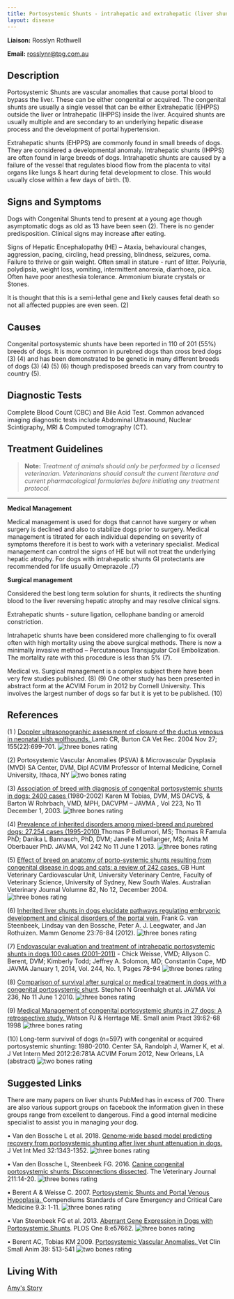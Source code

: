 ```yaml
---
title: Portosystemic Shunts - intrahepatic and extrahepatic (liver shunts)
layout: disease
---
```


**Liaison:** Rosslyn Rothwell

**Email:** rosslynr@tpg.com.au

## Description

Portosystemic Shunts are vascular anomalies that cause portal blood to bypass the liver. These can be either congenital or acquired. The congenital shunts are usually a single vessel that can be either Extrahepatic (EHPPS) outside the liver or Intrahepatic (IHPPS) inside the liver. Acquired shunts are usually multiple and are secondary to an underlying hepatic disease process and the development of portal hypertension.

Extrahepatic shunts (EHPPS) are commonly found in small breeds of dogs. They are considered a developmental anomaly. Intrahepatic shunts (IHPPS) are often found in large breeds of dogs. Intrahapetic shunts are caused by a failure of the vessel that regulates blood flow from the placenta to vital organs like lungs & heart during fetal development to close. This would usually close within a few days of birth. (1).

## Signs and Symptoms

Dogs with Congenital Shunts tend to present at a young age though asymptomatic dogs as old as 13 have been seen (2). There is no gender predisposition. Clinical signs may increase after eating.

Signs of Hepatic Encephalopathy (HE) – Ataxia, behavioural changes, aggression, pacing, circling, head pressing, blindness, seizures, coma. Failure to thrive or gain weight. Often small in stature - runt of litter. Polyuria, polydipsia, weight loss, vomiting, intermittent anorexia, diarrhoea, pica. Often have poor anesthesia tolerance. Ammonium biurate crystals or Stones.

It is thought that this is a semi-lethal gene and likely causes fetal death so not all affected puppies are even seen. (2)

## Causes

Congenital portosystemic shunts have been reported in 110 of 201 (55%) breeds of dogs. It is more common in purebred dogs than cross bred dogs (3) (4) and has been demonstrated to be genetic in many different breeds of dogs (3) (4) (5) (6) though predisposed breeds can vary from country to country (5).

## Diagnostic Tests

Complete Blood Count (CBC) and Bile Acid Test. Common advanced imaging diagnostic tests include Abdominal Ultrasound, Nuclear Scintigraphy, MRI & Computed tomography (CT).

## Treatment Guidelines

> **Note:** _Treatment of animals should only be performed by a licensed
> veterinarian. Veterinarians should consult the current literature and
> current pharmacological formularies before initiating any treatment
> protocol._

---

**Medical Management**

Medical management is used for dogs that cannot have surgery or when surgery is declined and also to stabilize dogs prior to surgery. Medical management is titrated for each individual depending on severity of symptoms therefore it is best to work with a veterinary specialist. Medical management can control the signs of HE but will not treat the underlying hepatic atrophy. For dogs with intrahepatic shunts GI protectants are recommended for life usually Omeprazole .(7)

**Surgical management**

Considered the best long term solution for shunts, it redirects the shunting blood to the liver reversing hepatic atrophy and may resolve clinical signs.

Extrahepatic shunts - suture ligation, cellophane banding or ameroid constriction.

Intrahapetic shunts have been considered more challenging to fix overall often with high mortality using the above surgical methods. There is now a minimally invasive method – Percutaneous Transjugular Coil Embolization. The mortality rate with this procedure is less than 5% (7).

Medical vs. Surgical management is a complex subject there have been very few studies published. (8) (9) One other study has been presented in abstract form at the ACVIM Forum in 2012 by Cornell University. This involves the largest number of dogs so far but it is yet to be published. (10)

## References

(1 ) [Doppler ultrasonographic assessment of closure of the ductus venosus in neonatal Irish wolfhounds. ](https://veterinaryrecord.bmj.com/content/155/22/699.long) Lamb CR, Burton CA Vet Rec. 2004 Nov 27; 155(22):699-701. ![three bones
rating](/img/3-bones.gif)

(2) Portosystemic Vascular Anomalies (PSVA) & Microvascular Dysplasia (MVD) SA Center, DVM, Dipl ACVIM Professor of Internal Medicine, Cornell University, Ithaca, NY ![two bones
rating](/img/2-bones.gif)

(3) [Association of breed with diagnosis of congenital portosystemic shunts in dogs: 2400 cases ](<https://avmajournals.avma.org/doi/abs/10.2460/javma.2003.223.1636 >)(1980-2002) Karen M Tobias, DVM, MS DACVS, & Barton W Rohrbach, VMD, MPH, DACVPM – JAVMA , Vol 223, No 11 December 1, 2003. ![three bones
rating](/img/3-bones.gif)

(4) [Prevalence of inherited disorders among mixed-breed and purebred dogs: 27,254 cases (1995-2010) ](https://avmajournals.avma.org/doi/abs/10.2460/javma.242.11.1549) Thomas P Bellumori, MS; Thomas R Famula PhD; Danika L Bannasch, PhD, DVM; Janelle M bellanger, MS; Anita M Oberbauer PhD. JAVMA, Vol 242 No 11 June 1 2013. ![three bones
rating](/img/3-bones.gif)

(5) [Effect of breed on anatomy of porto-systemic shunts resulting from congenital disease in dogs and cats: a review of 242 cases. ](https://onlinelibrary.wiley.com/doi/abs/10.1111/j.1751-0813.2004.tb13233.x) GB Hunt Veterinary Cardiovascular Unit, University Veterinary Centre, Faculty of Veterinary Science, University of Sydney, New South Wales. Australian Veterinary Journal Volumne 82, No 12, December 2004. ![three bones
rating](/img/3-bones.gif)

(6) [Inherited liver shunts in dogs elucidate pathways regulating embryonic development and clinical disorders of the portal vein.](https://www.ncbi.nlm.nih.gov/pmc/articles/PMC3275728/) Frank G. van Steenbeek, Lindsay van den Bossche, Peter A. J. Leegwater, and Jan Rothuizen. Mamm Genome 23:76-84 (2012). ![three bones
rating](/img/3-bones.gif)

(7) [Endovascular evaluation and treatment of intrahepatic portosystemic shunts in dogs](https://avmajournals.avma.org/doi/abs/10.2460/javma.244.1.78)[ 100 cases (2001–2011)](https://avmajournals.avma.org/doi/abs/10.2460/javma.244.1.78) - Chick Weisse, VMD; Allyson C. Berent, DVM; Kimberly Todd; Jeffrey A. Solomon, MD; Constantin Cope, MD JAVMA January 1, 2014, Vol. 244, No. 1, Pages 78-94 ![three bones
rating](/img/3-bones.gif)

(8) [ Comparison of survival after surgical or medical treatment in dogs with a congenital portosystemic shunt](<https://avmajournals.avma.org/doi/abs/10.2460/javma.236.11.1215 >). Stephen N Greenhalgh et al. JAVMA Vol 236, No 11 June 1 2010. ![three bones
rating](/img/3-bones.gif)

(9) [Medical Management of congenital portosystemic shunts in 27 dogs: A retrospective study. ](https://onlinelibrary.wiley.com/doi/abs/10.1111/j.1748-5827.1998.tb03595.x)Watson PJ & Herrtage ME. Small anim Pract 39:62-68 1998 ![three bones
rating](/img/3-bones.gif)

(10) Long-term survival of dogs (n=597) with congenital or acquired portosystemic shunting: 1980-2010. Center SA, Randolph J, Warner K, et al. J Vet Intern Med 2012:26:781A ACVIM Forum 2012, New Orleans, LA (abstract) ![two bones
rating](/img/2-bones.gif)

## Suggested Links

There are many papers on liver shunts PubMed has in excess of 700. There are also various support groups on facebook the information given in these groups range from excellent to dangerous. Find a good internal medicine specialist to assist you in managing your dog.

• Van den Bossche L et al. 2018. [Genome‐wide based model predicting recovery from portosystemic shunting after liver shunt attenuation in dogs.](<https://onlinelibrary.wiley.com/doi/full/10.1111/jvim.15140 >) J Vet Int Med 32:1343-1352. ![three bones
rating](/img/3-bones.gif)

• Van den Bossche L, Steenbeek FG. 2016. [Canine congenital portosystemic shunts: Disconnections dissected](https://www.sciencedirect.com/science/article/abs/pii/S1090023315003950). The Veterinary Journal 211:14-20. ![three bones
rating](/img/3-bones.gif)

• Berent A & Weisse C. 2007. [Portosystemic Shunts and Portal Venous Hypoplasia. ](http://vetnetinfo.com/tudasbazis/files/2016/02/Portosystemic-Shunts-and-Portal-Venous-Hypoplasia-2007.pdf) Compendiums Standards of Care Emergency and Critical Care Medicine 9.3: 1-11. ![three bones
rating](/img/3-bones.gif)

• Van Steenbeek FG et al. 2013. [Aberrant Gene Expression in Dogs with Portosystemic Shunts](<https://www.ncbi.nlm.nih.gov/pmc/articles/PMC3581512/ >). PLOS One 8:e57662. ![three bones
rating](/img/3-bones.gif)

• Berent AC, Tobias KM 2009. [Portosystemic Vascular Anomalies. ](https://sonopath.com/sites/default/files/downloads/article_casey_LIVER_Portosystemic_Shunts.pdf)Vet Clin Small Anim 39: 513-541 ![two bones
rating](/img/2-bones.gif)

## Living With

[Amy's Story](/diseases/portosystemic-shunts-living-with/)
